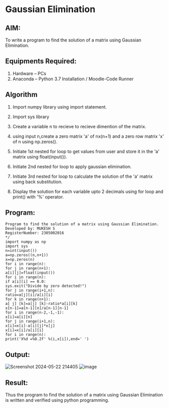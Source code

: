 # Gaussian Elimination

## AIM:
To write a program to find the solution of a matrix using Gaussian Elimination.

## Equipments Required:
1. Hardware – PCs
2. Anaconda – Python 3.7 Installation / Moodle-Code Runner

## Algorithm
1. Import numpy library using import statement.

2. Import sys library

3. Create a variable n to recieve to recieve dimention of the matrix.

4. using input n,create a zero matrix 'a' of nx(n+1) and a zero row matrix 'x' of n using np.zeros().

5. Initiate 1st nested for loop to get values from user and store it in the 'a' matrix using float(input()).

6. Initiate 2nd nested for loop to apply gaussian elimination.

7. Initiate 3rd nested for loop to calculate the solution of the 'a' matrix using back substitution.

8. Display the solution for each variable upto 2 decimals using for loop and print() with '%' operator.

## Program:
```/*
Program to find the solution of a matrix using Gaussian Elimination.
Developed by: MUKESH S
RegisterNumber: 2305002016
*/
import numpy as np
import sys
n=int(input())
a=np.zeros((n,n+1))
x=np.zeros(n)
for i in range(n):
for j in range(n+1):
a[i][j]=float(input())
for i in range(n):
if a[i][i] == 0.0:
sys.exit("Divide by zero detected!")
for j in range(i+1,n):
ratio=a[j][i]/a[i][i]
for k in range(n+1):
a[ j] [k]=a[j] [k]-ratio*a[i][k]
x[n-1]=a[n-1][n]/a[n-1][n-1]
for i in range(n-2,-1,-1):
x[i]=a[i][n]
for j in range(i+1,n):
x[i]=x[i]-a[i][j]*x[j]
x[i]=x[i]/a[i][i]
for i in range(n):
print('X%d =%0.2f' %(i,x[i]),end=' ')
```
## Output:
![Screenshot 2024-05-22 214405](https://github.com/mukeshdj/Gaussian/assets/155506353/67ca2f69-64e9-4eb9-aefb-69f747b84da6)
![image](https://github.com/mukeshdj/Gaussian/assets/155506353/48b13146-bf14-4190-9d38-b650ba43a58f)


## Result:
Thus the program to find the solution of a matrix using Gaussian Elimination is written and verified using python programming.

